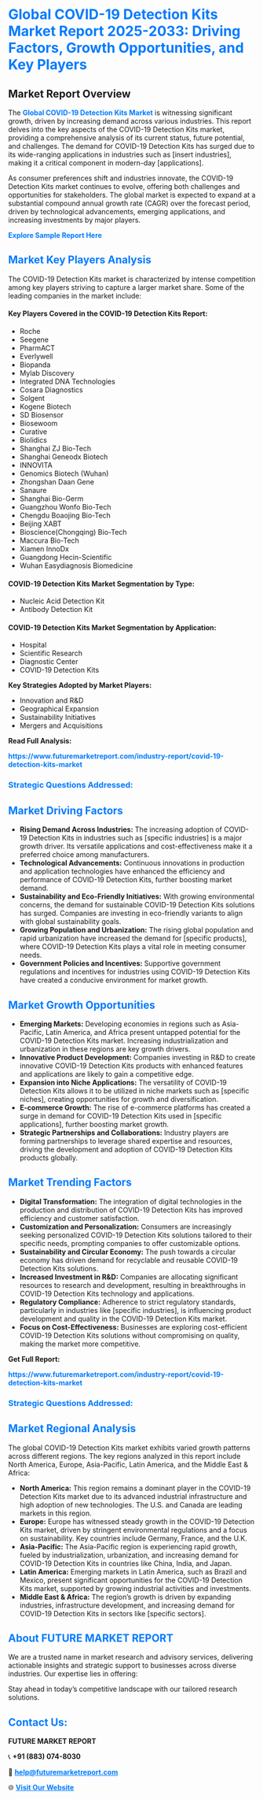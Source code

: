 <h1 style="color: #007BFF;">Global COVID-19 Detection Kits Market Report 2025-2033: Driving Factors, Growth Opportunities, and Key Players</h1>

<section id="overview">
<h2>Market Report Overview</h2>
<p>The <a href="https://www.futuremarketreport.com/industry-report/covid-19-detection-kits-market" style="color: #007BFF; text-decoration: none;"><strong>Global COVID-19 Detection Kits Market</strong></a> is witnessing significant growth, driven by increasing demand across various industries. This report delves into the key aspects of the COVID-19 Detection Kits market, providing a comprehensive analysis of its current status, future potential, and challenges. The demand for COVID-19 Detection Kits has surged due to its wide-ranging applications in industries such as [insert industries], making it a critical component in modern-day [applications].</p>
<p>As consumer preferences shift and industries innovate, the COVID-19 Detection Kits market continues to evolve, offering both challenges and opportunities for stakeholders. The global market is expected to expand at a substantial compound annual growth rate (CAGR) over the forecast period, driven by technological advancements, emerging applications, and increasing investments by major players.</p>
</section>

<section id="overview">
<p><a href="https://www.futuremarketreport.com/request-sample/reportId=123944" style="color: #007BFF; text-decoration: none;"><strong>Explore Sample Report Here</strong></a></p>
</section>

<section id="key-players">
<h2 style="color: #007BFF;">Market Key Players Analysis</h2>
<p>The COVID-19 Detection Kits market is characterized by intense competition among key players striving to capture a larger market share. Some of the leading companies in the market include:</p>
<h4>Key Players Covered in the COVID-19 Detection Kits Report:</h4>
<ul><li>Roche</li><li>Seegene</li><li>PharmACT</li><li>Everlywell</li><li>Biopanda</li><li>Mylab Discovery</li><li>Integrated DNA Technologies</li><li>Cosara Diagnostics</li><li>Solgent</li><li>Kogene Biotech</li><li>SD Biosensor</li><li>Biosewoom</li><li>Curative</li><li>Biolidics</li><li>Shanghai ZJ Bio-Tech</li><li>Shanghai Geneodx Biotech</li><li>INNOVITA</li><li>Genomics Biotech (Wuhan)</li><li>Zhongshan Daan Gene</li><li>Sanaure</li><li>Shanghai Bio-Germ</li><li>Guangzhou Wonfo Bio-Tech</li><li>Chengdu Boaojing Bio-Tech</li><li>Beijing XABT</li><li>Bioscience(Chongqing) Bio-Tech</li><li>Maccura Bio-Tech</li><li>Xiamen InnoDx</li><li>Guangdong Hecin-Scientific</li><li>Wuhan Easydiagnosis Biomedicine</li></ul>
<h4>COVID-19 Detection Kits Market Segmentation by Type:</h4>
<ul><li>Nucleic Acid Detection Kit</li><li>Antibody Detection Kit</li></ul>

<h4>COVID-19 Detection Kits Market Segmentation by Application:</h4>
<ul><li>Hospital</li><li>Scientific Research</li><li>Diagnostic Center</li><li>COVID-19 Detection Kits</li></ul>
<p><strong>Key Strategies Adopted by Market Players:</strong></p>
<ul>
<li>Innovation and R&D</li>
<li>Geographical Expansion</li>
<li>Sustainability Initiatives</li>
<li>Mergers and Acquisitions</li>
</ul>
</section>

<section>
<p><strong>Read Full Analysis: </strong></p><a href="https://www.futuremarketreport.com/industry-report/covid-19-detection-kits-market" style="color: #007BFF; text-decoration: none;"><strong>https://www.futuremarketreport.com/industry-report/covid-19-detection-kits-market</strong></a>
<h3 style="color: #007BFF;">Strategic Questions Addressed:</h3>
</section>

<section id="driving-factors">
<h2 style="color: #007BFF;">Market Driving Factors</h2>
<ul>
<li><strong>Rising Demand Across Industries:</strong> The increasing adoption of COVID-19 Detection Kits in industries such as [specific industries] is a major growth driver. Its versatile applications and cost-effectiveness make it a preferred choice among manufacturers.</li>
<li><strong>Technological Advancements:</strong> Continuous innovations in production and application technologies have enhanced the efficiency and performance of COVID-19 Detection Kits, further boosting market demand.</li>
<li><strong>Sustainability and Eco-Friendly Initiatives:</strong> With growing environmental concerns, the demand for sustainable COVID-19 Detection Kits solutions has surged. Companies are investing in eco-friendly variants to align with global sustainability goals.</li>
<li><strong>Growing Population and Urbanization:</strong> The rising global population and rapid urbanization have increased the demand for [specific products], where COVID-19 Detection Kits plays a vital role in meeting consumer needs.</li>
<li><strong>Government Policies and Incentives:</strong> Supportive government regulations and incentives for industries using COVID-19 Detection Kits have created a conducive environment for market growth.</li>
</ul>
</section>

<section id="growth-opportunities">
<h2 style="color: #007BFF;">Market Growth Opportunities</h2>
<ul>
<li><strong>Emerging Markets:</strong> Developing economies in regions such as Asia-Pacific, Latin America, and Africa present untapped potential for the COVID-19 Detection Kits market. Increasing industrialization and urbanization in these regions are key growth drivers.</li>
<li><strong>Innovative Product Development:</strong> Companies investing in R&D to create innovative COVID-19 Detection Kits products with enhanced features and applications are likely to gain a competitive edge.</li>
<li><strong>Expansion into Niche Applications:</strong> The versatility of COVID-19 Detection Kits allows it to be utilized in niche markets such as [specific niches], creating opportunities for growth and diversification.</li>
<li><strong>E-commerce Growth:</strong> The rise of e-commerce platforms has created a surge in demand for COVID-19 Detection Kits used in [specific applications], further boosting market growth.</li>
<li><strong>Strategic Partnerships and Collaborations:</strong> Industry players are forming partnerships to leverage shared expertise and resources, driving the development and adoption of COVID-19 Detection Kits products globally.</li>
</ul>
</section>

<section id="trending-factors">
<h2 style="color: #007BFF;">Market Trending Factors</h2>
<ul>
<li><strong>Digital Transformation:</strong> The integration of digital technologies in the production and distribution of COVID-19 Detection Kits has improved efficiency and customer satisfaction.</li>
<li><strong>Customization and Personalization:</strong> Consumers are increasingly seeking personalized COVID-19 Detection Kits solutions tailored to their specific needs, prompting companies to offer customizable options.</li>
<li><strong>Sustainability and Circular Economy:</strong> The push towards a circular economy has driven demand for recyclable and reusable COVID-19 Detection Kits solutions.</li>
<li><strong>Increased Investment in R&D:</strong> Companies are allocating significant resources to research and development, resulting in breakthroughs in COVID-19 Detection Kits technology and applications.</li>
<li><strong>Regulatory Compliance:</strong> Adherence to strict regulatory standards, particularly in industries like [specific industries], is influencing product development and quality in the COVID-19 Detection Kits market.</li>
<li><strong>Focus on Cost-Effectiveness:</strong> Businesses are exploring cost-efficient COVID-19 Detection Kits solutions without compromising on quality, making the market more competitive.</li>
</ul>
</section>

<section>
<p><strong>Get Full Report: </strong></p><a href="https://www.futuremarketreport.com/industry-report/covid-19-detection-kits-market" style="color: #007BFF; text-decoration: none;"><strong>https://www.futuremarketreport.com/industry-report/covid-19-detection-kits-market</strong></a>
<h3 style="color: #007BFF;">Strategic Questions Addressed:</h3>
</section>


<section id="regional-analysis">
<h2 style="color: #007BFF;">Market Regional Analysis</h2>
<p>The global COVID-19 Detection Kits market exhibits varied growth patterns across different regions. The key regions analyzed in this report include North America, Europe, Asia-Pacific, Latin America, and the Middle East & Africa:</p>
<ul>
<li><strong>North America:</strong> This region remains a dominant player in the COVID-19 Detection Kits market due to its advanced industrial infrastructure and high adoption of new technologies. The U.S. and Canada are leading markets in this region.</li>
<li><strong>Europe:</strong> Europe has witnessed steady growth in the COVID-19 Detection Kits market, driven by stringent environmental regulations and a focus on sustainability. Key countries include Germany, France, and the U.K.</li>
<li><strong>Asia-Pacific:</strong> The Asia-Pacific region is experiencing rapid growth, fueled by industrialization, urbanization, and increasing demand for COVID-19 Detection Kits in countries like China, India, and Japan.</li>
<li><strong>Latin America:</strong> Emerging markets in Latin America, such as Brazil and Mexico, present significant opportunities for the COVID-19 Detection Kits market, supported by growing industrial activities and investments.</li>
<li><strong>Middle East & Africa:</strong> The region’s growth is driven by expanding industries, infrastructure development, and increasing demand for COVID-19 Detection Kits in sectors like [specific sectors].</li>
</ul>
</section>

<footer>
<h2 style="color: #007BFF;">About FUTURE MARKET REPORT</h2>
<p>We are a trusted name in market research and advisory services, delivering actionable insights and strategic support to businesses across diverse industries. Our expertise lies in offering:</p>

<p>Stay ahead in today’s competitive landscape with our tailored research solutions.</p>

<h2 style="color: #007BFF;">Contact Us:</h2>
<p><strong>FUTURE MARKET REPORT</strong></p>
<p>📞 <strong>+91 (883) 074-8030</strong></p>
<p>📧 <strong><a href="mailto:help@futuremarketreport.com" style="color: #007BFF;">help@futuremarketreport.com</a></strong></p>
<p>🌐 <strong><a href="https://www.futuremarketreport.com/" style="color: #007BFF;">Visit Our Website</a></strong></p>
</footer>